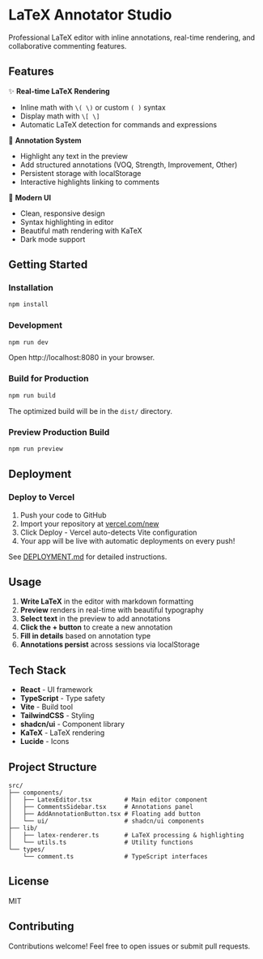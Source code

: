 # LaTeX Annotator Studio

Professional LaTeX editor with inline annotations, real-time rendering, and collaborative commenting features.

## Features

✨ **Real-time LaTeX Rendering**
- Inline math with `\( \)` or custom `( )` syntax
- Display math with `\[ \]`
- Automatic LaTeX detection for commands and expressions

📝 **Annotation System**
- Highlight any text in the preview
- Add structured annotations (VOQ, Strength, Improvement, Other)
- Persistent storage with localStorage
- Interactive highlights linking to comments

🎨 **Modern UI**
- Clean, responsive design
- Syntax highlighting in editor
- Beautiful math rendering with KaTeX
- Dark mode support

## Getting Started

### Installation

```bash
npm install
```

### Development

```bash
npm run dev
```

Open http://localhost:8080 in your browser.

### Build for Production

```bash
npm run build
```

The optimized build will be in the `dist/` directory.

### Preview Production Build

```bash
npm run preview
```

## Deployment

### Deploy to Vercel

1. Push your code to GitHub
2. Import your repository at [vercel.com/new](https://vercel.com/new)
3. Click Deploy - Vercel auto-detects Vite configuration
4. Your app will be live with automatic deployments on every push!

See [DEPLOYMENT.md](./DEPLOYMENT.md) for detailed instructions.

## Usage

1. **Write LaTeX** in the editor with markdown formatting
2. **Preview** renders in real-time with beautiful typography
3. **Select text** in the preview to add annotations
4. **Click the + button** to create a new annotation
5. **Fill in details** based on annotation type
6. **Annotations persist** across sessions via localStorage

## Tech Stack

- **React** - UI framework
- **TypeScript** - Type safety
- **Vite** - Build tool
- **TailwindCSS** - Styling
- **shadcn/ui** - Component library
- **KaTeX** - LaTeX rendering
- **Lucide** - Icons

## Project Structure

```
src/
├── components/
│   ├── LatexEditor.tsx         # Main editor component
│   ├── CommentsSidebar.tsx     # Annotations panel
│   ├── AddAnnotationButton.tsx # Floating add button
│   └── ui/                     # shadcn/ui components
├── lib/
│   ├── latex-renderer.ts       # LaTeX processing & highlighting
│   └── utils.ts                # Utility functions
└── types/
    └── comment.ts              # TypeScript interfaces
```

## License

MIT

## Contributing

Contributions welcome! Feel free to open issues or submit pull requests.
